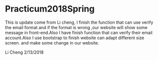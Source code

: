 # Practicum2018Spring
This is update come from Li cheng, I finish the function that can use verify the email format and if the format is wrong ,our website will show some message in front-end.Also I have finish function that can verify their email account.Also I use bootstrap to finish website can adapt different size screen. and make some change in our website. 

Li Cheng 
2/13/2018  



